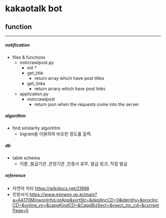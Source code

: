 # kakaotalk bot

## function 
* * *

##### notification
* files & functions
    * noticrawlpost.py
        * init 
            * 
        * get_title 
            * return array which have post titles
        * get_links
            * return arrary which have post links
    * application.py
        * noticrawlpost
            * return json when the requests come into the server 



##### algorithm

* find similarity algorihtm
    * bigram을 이용하여 비슷한 정도를 출력.
    
##### db

* table schema  
    * 이름 ,발급기관 ,관장기관 ,인증서 유무, 발급 링크, 직접 발급 
    
##### reference
* 자연어 처리 https://wikidocs.net/21668
* 민원서식 https://www.minwon.go.kr/main?a=AA170MinwonInfoListApp&sortStr=&deptIncCD=0&identity=&procIncCD=&online_yn=&cappKindCD=&CappBizSect=&vsect_inc_cd=&currentPage=0